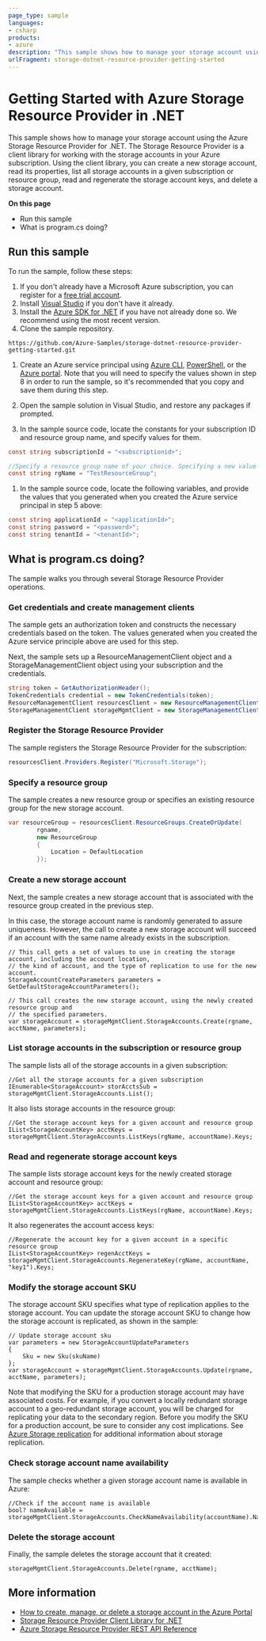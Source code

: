 ```yaml
---
page_type: sample
languages:
- csharp
products:
- azure
description: "This sample shows how to manage your storage account using the Azure Storage Resource Provider for .NET."
urlFragment: storage-dotnet-resource-provider-getting-started
---
```

# Getting Started with Azure Storage Resource Provider in .NET

This sample shows how to manage your storage account using the Azure Storage Resource Provider for .NET. The Storage Resource Provider is a client library for working with the storage accounts in your Azure subscription. Using the client library, you can create a new storage account, read its properties, list all storage accounts in a given subscription or resource group, read and regenerate the storage account keys, and delete a storage account.  

**On this page**

- Run this sample
- What is program.cs doing?

## Run this sample

To run the sample, follow these steps:

1. If you don't already have a Microsoft Azure subscription, you can register for a [free trial account](http://go.microsoft.com/fwlink/?LinkId=330212).
1. Install [Visual Studio](https://www.visualstudio.com/downloads/download-visual-studio-vs.aspx) if you don't have it already. 
1. Install the [Azure SDK for .NET](https://azure.microsoft.com/downloads/) if you have not already done so. We recommend using the most recent version.
1. Clone the sample repository.

  `https://github.com/Azure-Samples/storage-dotnet-resource-provider-getting-started.git`

1. Create an Azure service principal using [Azure CLI](https://azure.microsoft.com/documentation/articles/resource-group-authenticate-service-principal-cli/), [PowerShell](https://azure.microsoft.com/documentation/articles/resource-group-authenticate-service-principal/), or the [Azure portal](https://azure.microsoft.com/documentation/articles/resource-group-create-service-principal-portal/). Note that you will need to specify the values shown in step 8 in order to run the sample, so it's recommended that you copy and save them during this step.

1. Open the sample solution in Visual Studio, and restore any packages if prompted.
1. In the sample source code, locate the constants for your subscription ID and resource group name, and specify values for them. 

  ```csharp
  const string subscriptionId = "<subscriptionid>";
  
  //Specify a resource group name of your choice. Specifying a new value will create a new resource group.
  const string rgName = "TestResourceGroup";
  ```

1. In the sample source code, locate the following variables, and provide the values that you generated when you created the Azure service principal in step 5 above:

  ```csharp
  const string applicationId = "<applicationId>";
  const string password = "<password>";
  const string tenantId = "<tenantId>";
  ```

## What is program.cs doing?

The sample walks you through several Storage Resource Provider operations. 

### Get credentials and create management clients

The sample gets an authorization token and constructs the necessary credentials based on the token. The values generated when you created the Azure service principle above are used for this step.

Next, the sample sets up a ResourceManagementClient object and a StorageManagementClient object using your subscription and the credentials.

```csharp
string token = GetAuthorizationHeader();
TokenCredentials credential = new TokenCredentials(token);
ResourceManagementClient resourcesClient = new ResourceManagementClient(credential) { SubscriptionId = subscriptionId };
StorageManagementClient storageMgmtClient = new StorageManagementClient(credential) { SubscriptionId = subscriptionId };
```

### Register the Storage Resource Provider

The sample registers the Storage Resource Provider for the subscription:

```csharp
resourcesClient.Providers.Register("Microsoft.Storage");
```

### Specify a resource group

The sample creates a new resource group or specifies an existing resource group for the new storage account.

```csharp
var resourceGroup = resourcesClient.ResourceGroups.CreateOrUpdate(
        rgname,
        new ResourceGroup
        {
            Location = DefaultLocation
        });
```

### Create a new storage account

Next, the sample creates a new storage account that is associated with the resource group created in the previous step.

In this case, the storage account name is randomly generated to assure uniqueness. However, the call to create a new storage account will succeed if an account with the same name already exists in the subscription.

	// This call gets a set of values to use in creating the storage account, including the account location, 
	// the kind of account, and the type of replication to use for the new account.
    StorageAccountCreateParameters parameters = GetDefaultStorageAccountParameters();

	// This call creates the new storage account, using the newly created resource group and 
	// the specified parameters.
    var storageAccount = storageMgmtClient.StorageAccounts.Create(rgname, acctName, parameters);

### List storage accounts in the subscription or resource group

The sample lists all of the storage accounts in a given subscription: 

    //Get all the storage accounts for a given subscription
    IEnumerable<StorageAccount> storAcctsSub = storageMgmtClient.StorageAccounts.List();

It also lists storage accounts in the resource group:

    //Get the storage account keys for a given account and resource group
    IList<StorageAccountKey> acctKeys = storageMgmtClient.StorageAccounts.ListKeys(rgName, accountName).Keys;

### Read and regenerate storage account keys

The sample lists storage account keys for the newly created storage account and resource group:

    //Get the storage account keys for a given account and resource group
    IList<StorageAccountKey> acctKeys = storageMgmtClient.StorageAccounts.ListKeys(rgName, accountName).Keys;

It also regenerates the account access keys:

    //Regenerate the account key for a given account in a specific resource group
    IList<StorageAccountKey> regenAcctKeys = storageMgmtClient.StorageAccounts.RegenerateKey(rgName, accountName, "key1").Keys;

### Modify the storage account SKU

The storage account SKU specifies what type of replication applies to the storage account. You can update the storage account SKU to change how the storage account is replicated, as shown in the sample:

    // Update storage account sku
    var parameters = new StorageAccountUpdateParameters
    {
        Sku = new Sku(skuName)
    };
    var storageAccount = storageMgmtClient.StorageAccounts.Update(rgname, acctName, parameters);

Note that modifying the SKU for a production storage account may have associated costs. For example, if you convert a locally redundant storage account to a geo-redundant storage account, you will be charged for replicating your data to the secondary region. Before you modify the SKU for a production account, be sure to consider any cost implications. See [Azure Storage replication](https://azure.microsoft.com/documentation/articles/storage-redundancy/) for additional information about storage replication.

### Check storage account name availability

The sample checks whether a given storage account name is available in Azure: 

    //Check if the account name is available
    bool? nameAvailable = storageMgmtClient.StorageAccounts.CheckNameAvailability(accountName).NameAvailable;

### Delete the storage account

Finally, the sample deletes the storage account that it created:

    storageMgmtClient.StorageAccounts.Delete(rgname, acctName);

## More information
- [How to create, manage, or delete a storage account in the Azure Portal](https://azure.microsoft.com/documentation/articles/storage-create-storage-account/)
- [Storage Resource Provider Client Library for .NET](https://msdn.microsoft.com/library/azure/mt131037.aspx)
- [Azure Storage Resource Provider REST API Reference](https://msdn.microsoft.com/library/azure/Mt163683.aspx)

